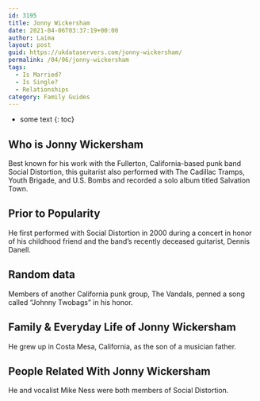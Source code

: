 ```yaml
---
id: 3195
title: Jonny Wickersham
date: 2021-04-06T03:37:19+00:00
author: Laima
layout: post
guid: https://ukdataservers.com/jonny-wickersham/
permalink: /04/06/jonny-wickersham
tags:
  - Is Married?
  - Is Single?
  - Relationships
category: Family Guides
---
```


* some text
{: toc}


## Who is Jonny Wickersham
                  
                  
                  
Best known for his work with the Fullerton, California-based punk band Social Distortion, this guitarist also performed with The Cadillac Tramps, Youth Brigade, and U.S. Bombs and recorded a solo album titled Salvation Town.
                  
              
            
              
            
                
                
                
## Prior to Popularity
                  
                  
                  
He first performed with Social Distortion in 2000 during a concert in honor of his childhood friend and the band&#8217;s recently deceased guitarist, Dennis Danell.
                  
              
            
              
            
                
                
                
## Random data
                  
                  
                  
Members of another California punk group, The Vandals, penned a song called &#8220;Johnny Twobags&#8221; in his honor.
                  
              
            
              
            
                
                
                
## Family & Everyday Life of Jonny Wickersham
                  
                  
                  
He grew up in Costa Mesa, California, as the son of a musician father.
                  
              
            
              
            
                
                
                
## People Related With Jonny Wickersham
                  
                  
                  
He and vocalist Mike Ness were both members of Social Distortion.
                  
              
            
              
            
                
              
            
              
              
            
            
              
            
          
          
          